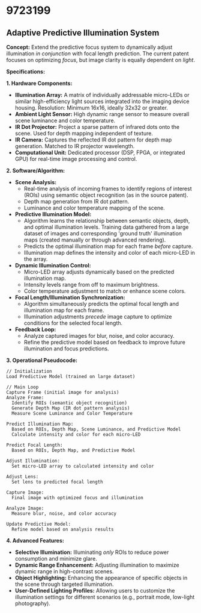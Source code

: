 # 9723199

## Adaptive Predictive Illumination System

**Concept:** Extend the predictive focus system to dynamically adjust illumination *in conjunction* with focal length prediction. The current patent focuses on optimizing *focus*, but image clarity is equally dependent on *light*.

**Specifications:**

**1. Hardware Components:**

*   **Illumination Array:** A matrix of individually addressable micro-LEDs or similar high-efficiency light sources integrated into the imaging device housing. Resolution: Minimum 16x16, ideally 32x32 or greater.
*   **Ambient Light Sensor:** High dynamic range sensor to measure overall scene luminance and color temperature.
*   **IR Dot Projector:** Project a sparse pattern of infrared dots onto the scene.  Used for depth mapping independent of texture.
*   **IR Camera:** Captures the reflected IR dot pattern for depth map generation.  Matched to IR projector wavelength.
*   **Computational Unit:** Dedicated processor (DSP, FPGA, or integrated GPU) for real-time image processing and control.

**2. Software/Algorithm:**

*   **Scene Analysis:**
    *   Real-time analysis of incoming frames to identify regions of interest (ROIs) using semantic object recognition (as in the source patent).
    *   Depth map generation from IR dot pattern.
    *   Luminance and color temperature mapping of the scene.
*   **Predictive Illumination Model:**
    *   Algorithm learns the relationship between semantic objects, depth, and optimal illumination levels. Training data gathered from a large dataset of images and corresponding 'ground truth' illumination maps (created manually or through advanced rendering).
    *   Predicts the optimal illumination map for each frame *before* capture.
    *   Illumination map defines the intensity and color of each micro-LED in the array.
*   **Dynamic Illumination Control:**
    *   Micro-LED array adjusts dynamically based on the predicted illumination map.
    *   Intensity levels range from off to maximum brightness.
    *   Color temperature adjustment to match or enhance scene colors.
*   **Focal Length/Illumination Synchronization:**
    *   Algorithm simultaneously predicts the optimal focal length and illumination map for each frame.
    *   Illumination adjustments *precede* image capture to optimize conditions for the selected focal length.
*   **Feedback Loop:**
    *   Analyze captured images for blur, noise, and color accuracy.
    *   Refine the predictive model based on feedback to improve future illumination and focus predictions.

**3. Operational Pseudocode:**

```
// Initialization
Load Predictive Model (trained on large dataset)

// Main Loop
Capture Frame (initial image for analysis)
Analyze Frame:
  Identify ROIs (semantic object recognition)
  Generate Depth Map (IR dot pattern analysis)
  Measure Scene Luminance and Color Temperature

Predict Illumination Map:
  Based on ROIs, Depth Map, Scene Luminance, and Predictive Model
  Calculate intensity and color for each micro-LED

Predict Focal Length:
  Based on ROIs, Depth Map, and Predictive Model

Adjust Illumination:
  Set micro-LED array to calculated intensity and color

Adjust Lens:
  Set lens to predicted focal length

Capture Image:
  Final image with optimized focus and illumination

Analyze Image:
  Measure blur, noise, and color accuracy

Update Predictive Model:
  Refine model based on analysis results
```

**4.  Advanced Features:**

*   **Selective Illumination:**  Illuminating *only* ROIs to reduce power consumption and minimize glare.
*   **Dynamic Range Enhancement:**  Adjusting illumination to maximize dynamic range in high-contrast scenes.
*   **Object Highlighting:**  Enhancing the appearance of specific objects in the scene through targeted illumination.
*   **User-Defined Lighting Profiles:**  Allowing users to customize the illumination settings for different scenarios (e.g., portrait mode, low-light photography).